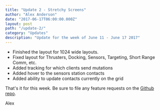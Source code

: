 ```yaml
---
title: "Update 2 - Stretchy Screens"
author: "Alex Anderson"
date: "2017-06-17T06:00:00.000Z"
layout: post
path: "/update-2/"
category: "Updates"
description: "Update for the week of June 11 - June 17 2017"
---
```


* Finished the layout for 1024 wide layouts.
* Fixed layout for Thrusters, Docking, Sensors, Targeting, Short Range Comm, etc.
* Added tracking for which clients send mutations
* Added hover to the sensors station contacts
* Added ability to update contacts currently on the grid

That's it for this week. Be sure to file any feature requests on the [Github repo](https://github.com/Thorium-Sim/thorium/issues).

Alex
